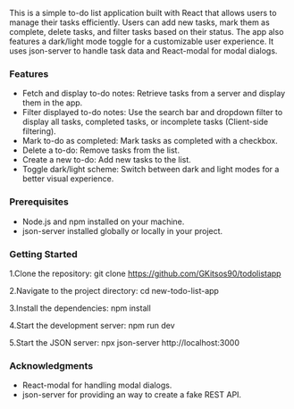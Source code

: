 This is a simple to-do list application built with React that allows users to manage their tasks efficiently. Users can add new tasks, mark them as complete, delete tasks, and filter tasks based on their status. The app also features a dark/light mode toggle for a customizable user experience. It uses json-server to handle task data and React-modal for modal dialogs.

### Features
* Fetch and display to-do notes: Retrieve tasks from a server and display them in the app.
* Filter displayed to-do notes: Use the search bar and dropdown filter to display all tasks, completed tasks, or incomplete tasks (Client-side filtering).
* Mark to-do as completed: Mark tasks as completed with a checkbox.
* Delete a to-do: Remove tasks from the list.
* Create a new to-do: Add new tasks to the list.
* Toggle dark/light scheme: Switch between dark and light modes for a better visual experience.

### Prerequisites
* Node.js and npm installed on your machine.
* json-server installed globally or locally in your project.
### Getting Started

1.Clone the repository: git clone https://github.com/GKitsos90/todolistapp

2.Navigate to the project directory: cd new-todo-list-app

3.Install the dependencies: npm install

4.Start the development server: npm run dev

5.Start the JSON server: npx json-server http://localhost:3000

### Acknowledgments
* React-modal for handling modal dialogs.
* json-server for providing an way to create a fake REST API.
